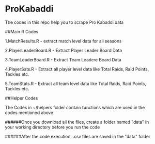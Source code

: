 # ProKabaddi
The codes in this repo help you to scrape Pro Kabaddi data

##Main R Codes

1.MatchResults.R - extract match level data for all seasons

2.PlayerLeaderBoard.R - Extract Player Leader Board Data

3.TeamLeaderBoard.R - Extract Team Leadere Board Data

4.PlayerSats.R - Extract all player level data like Total Raids, Raid Points, Tackles etc.

5.TeamStats.R - Extract all team level data like Total Raids, Raid Points, Tackles etc.

##Helper Codes

The Codes in ~/helpers folder contain functions which are used in the codes mentioned above



######Once you download all the files, create a folder named "data" in your working directory before you run the code

######After the code execution, .csv files are saved in the "data" folder
